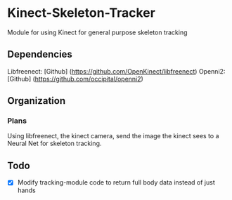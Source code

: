 # Kinect-Skeleton-Tracker
Module for using Kinect for general purpose skeleton tracking


## Dependencies
Libfreenect: [Github] (https://github.com/OpenKinect/libfreenect)
Openni2: [Github] (https://github.com/occipital/openni2)

## Organization
### Plans
Using libfreenect, the kinect camera, send the image the kinect sees to a Neural Net for skeleton tracking.



## Todo
- [x] Modify tracking-module code to return full body data instead of just hands
